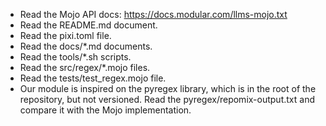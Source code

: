* Read the Mojo API docs: https://docs.modular.com/llms-mojo.txt
* Read the README.md document.
* Read the pixi.toml file.
* Read the docs/*.md documents.
* Read the tools/*.sh scripts.
* Read the src/regex/*.mojo files.
* Read the tests/test_regex.mojo file.
* Our module is inspired on the pyregex library, which is in the root of the repository, but not versioned. Read the pyregex/repomix-output.txt and compare it with the Mojo implementation.
